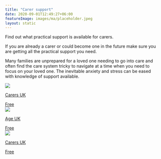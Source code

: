 ```yaml
---
title: "Carer support"
date: 2020-09-01T12:49:27+06:00
featureImage: images/ma/placeholder.jpeg
layout: static
---
```


Find out what practical support is available for carers.

If you are already a carer or could become one in the future make sure you are getting all the practical support you need.

Many families are unprepared for a loved one needing to go into care and often find the care system tricky to navigate at a time when you need to focus on your loved one. The inevitable anxiety and stress can be eased with knowledge of support available.

<a class="ma-link" href="https://www.carersuk.org/help-and-advice/practical-support/"><div class="ma-card ma-card-Health"><div class="ma-icon"><img src ="/images/icon-check.png"/></div><div class="ma-name"><p>Carers UK</p></div><div class="ma-paid-text"><span>Free </span></div></div></a><a class="ma-link" href="https://www.ageuk.org.uk/information-advice/care/helping-a-loved-one/"><div class="ma-card ma-card-Health"><div class="ma-icon"><img src ="/images/icon-check.png"/></div><div class="ma-name"><p>Age UK</p></div><div class="ma-paid-text"><span>Free </span></div></div></a><a class="ma-link" href="https://www.carersuk.org/about-us/our-support-for-carers/"><div class="ma-card ma-card-Health"><div class="ma-icon"><img src ="/images/icon-check.png"/></div><div class="ma-name"><p>Carers UK</p></div><div class="ma-paid-text"><span>Free </span></div></div></a>  

<br/><br/>






